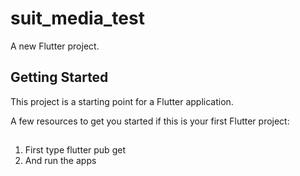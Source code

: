 # suit_media_test

A new Flutter project.

## Getting Started

This project is a starting point for a Flutter application.

A few resources to get you started if this is your first Flutter project:

##
1. First type
   flutter pub get
2.  And run the apps
